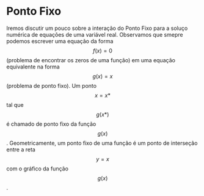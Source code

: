 # Ponto Fixo
Iremos discutir um pouco sobre a interação do Ponto Fixo para a soluço numérica de equações de uma variável real. Observamos que smepre podemos escrever uma equação da forma $$f(x)=0$$ (problema de encontrar os zeros de uma função) em uma equação equivalente  na forma $$g(x)=x$$ (problema de ponto fixo). Um ponto $$x=x*$$ tal que $$g(x*)$$ é chamado de ponto fixo da função $$g(x)$$. Geometricamente, um ponto fixo de uma função é um ponto de interseção entre a reta $$y=x$$ com o gráfico da função $$g(x)$$.
